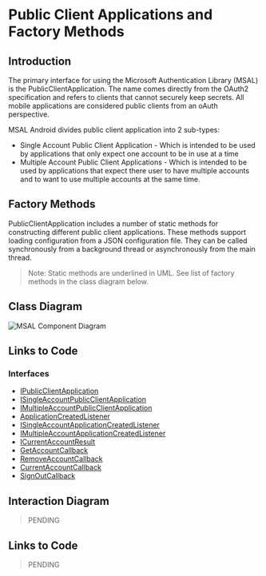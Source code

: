 # Public Client Applications and Factory Methods

## Introduction

The primary interface for using the Microsoft Authentication Library (MSAL) is the PublicClientApplication.  The name comes directly from the OAuth2 specification and refers to clients that cannot securely keep secrets.  All mobile applications are considered public clients from an oAuth perspective.  

MSAL Android divides public client application into 2 sub-types:

- Single Account Public Client Application - Which is intended to be used by applications that only expect one account to be in use at a time
- Multiple Account Public Client Applications - Which is intended to be used by applications that expect there user to have multiple accounts and to want to use multiple accounts at the same time.

## Factory Methods

PublicClientApplication includes a number of static methods for constructing different public client applications.  These methods support loading configuration from a JSON configuration file.  They can be called synchronously from a background thread or asynchronously from the main thread.

> Note: Static methods are underlined in UML.  See list of factory methods in the class diagram below.

## Class Diagram

![MSAL Component Diagram](https://www.lucidchart.com/publicSegments/view/5a556d03-3098-45e7-b823-0d1df31fae70/image.png)


## Links to Code

### Interfaces

- [IPublicClientApplication](https://github.com/AzureAD/microsoft-authentication-library-for-android/blob/dev/msal/src/main/java/com/microsoft/identity/client/IPublicClientApplication.java)
- [ISingleAccountPublicClientApplication](https://github.com/AzureAD/microsoft-authentication-library-for-android/blob/dev/msal/src/main/java/com/microsoft/identity/client/ISingleAccountPublicClientApplication.java)
- [IMultipleAccountPublicClientApplication](https://github.com/AzureAD/microsoft-authentication-library-for-android/blob/dev/msal/src/main/java/com/microsoft/identity/client/IMultipleAccountPublicClientApplication.java)
- [ApplicationCreatedListener](https://github.com/AzureAD/microsoft-authentication-library-for-android/blob/dev/msal/src/main/java/com/microsoft/identity/client/IPublicClientApplication.java)
- [ISingleAccountApplicationCreatedListener](https://github.com/AzureAD/microsoft-authentication-library-for-android/blob/dev/msal/src/main/java/com/microsoft/identity/client/IPublicClientApplication.java)
- [IMultipleAccountApplicationCreatedListener](https://github.com/AzureAD/microsoft-authentication-library-for-android/blob/dev/msal/src/main/java/com/microsoft/identity/client/IPublicClientApplication.java)
- [ICurrentAccountResult](https://github.com/AzureAD/microsoft-authentication-library-for-android/blob/dev/msal/src/main/java/com/microsoft/identity/client/ICurrentAccountResult.java)
- [GetAccountCallback](https://github.com/AzureAD/microsoft-authentication-library-for-android/blob/1763b1cc08b503a99da0875c8c6bf20f5b940f79/msal/src/main/java/com/microsoft/identity/client/IMultipleAccountPublicClientApplication.java)
- [RemoveAccountCallback](https://github.com/AzureAD/microsoft-authentication-library-for-android/blob/1763b1cc08b503a99da0875c8c6bf20f5b940f79/msal/src/main/java/com/microsoft/identity/client/IMultipleAccountPublicClientApplication.java)
- [CurrentAccountCallback](https://github.com/AzureAD/microsoft-authentication-library-for-android/blob/1763b1cc08b503a99da0875c8c6bf20f5b940f79/msal/src/main/java/com/microsoft/identity/client/ISingleAccountPublicClientApplication.java)
- [SignOutCallback](https://github.com/AzureAD/microsoft-authentication-library-for-android/blob/1763b1cc08b503a99da0875c8c6bf20f5b940f79/msal/src/main/java/com/microsoft/identity/client/ISingleAccountPublicClientApplication.java)

## Interaction Diagram

> PENDING

## Links to Code

> PENDING
